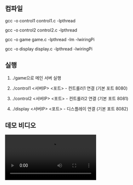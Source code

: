 ## 컴파일
gcc -o control1 control1.c -lpthread

gcc -o control2 control2.c -lpthread

gcc -o game game.c -lpthread -lm -lwiringPi

gcc -o display display.c -lpthread -lwiringPi

## 실행

1. ./game으로 메인 서버 실행

2. ./control1 <서버IP> <포트> - 컨트롤러1 연결 (기본 포트 8080)

3. ./control2 <서버IP> <포트> - 컨트롤러2 연결 (기본 포트 8081)

4. ./display <서버IP> <포트> - 디스플레이 연결 (기본 포트 8082)

## 데모 비디오

![](./DemoVideo_TEAM9.mp4)